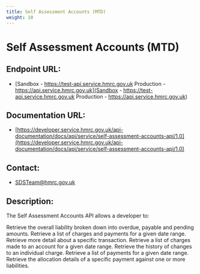 ```yaml
---
title: Self Assessment Accounts (MTD)
weight: 10
---
```


# Self Assessment Accounts (MTD)

## Endpoint URL:
 - [Sandbox - https://test-api.service.hmrc.gov.uk 
Production - https://api.service.hmrc.gov.uk](Sandbox - https://test-api.service.hmrc.gov.uk 
Production - https://api.service.hmrc.gov.uk)

## Documentation URL:
 - [https://developer.service.hmrc.gov.uk/api-documentation/docs/api/service/self-assessment-accounts-api/1.0](https://developer.service.hmrc.gov.uk/api-documentation/docs/api/service/self-assessment-accounts-api/1.0)

## Contact:
 - [SDSTeam@hmrc.gov.uk](mailto:SDSTeam@hmrc.gov.uk)

## Description:
The Self Assessment Accounts API allows a developer to:

Retrieve the overall liability broken down into overdue, payable and pending amounts.
Retrieve a list of charges and payments for a given date range.
Retrieve more detail about a specific transaction.
Retrieve a list of charges made to an account for a given date range.
Retrieve the history of changes to an individual charge.
Retrieve a list of payments for a given date range.
Retrieve the allocation details of a specific payment against one or more liabilities.

